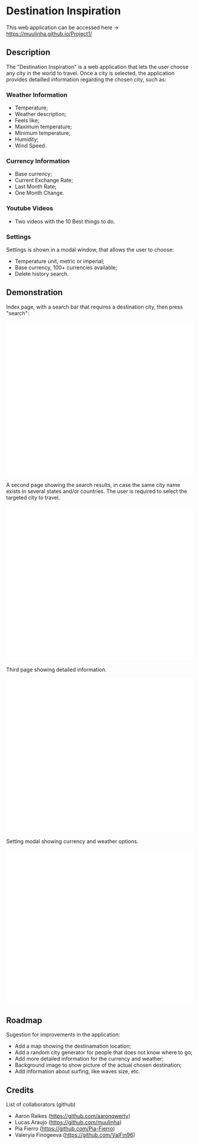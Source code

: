 # Destination Inspiration

This web application can be accessed here -> https://muulinha.github.io/Project1/


##  Description
The "Destination Inspiration" is a web application that lets the user choose any city in the world to travel.
Once a city is selected, the application provides detailled information regarding the chosen city, such as:


### Weather Information
* Temperature;
* Weather description;
* Feels like;
* Maximum temperature;
* Minimum temperature;
* Humidity;
* Wind Speed.


### Currency Information
* Base currency;
* Current Exchange Rate;
* Last Month Rate;
* One Month Change.


### Youtube Videos
* Two videos with the 10 Best things to do.

### Settings
Settings is shown in a modal window, that allows the user to choose:
* Temperature unit, metric or imperial;
* Base currency, 100+ currencies available;
* Delete history search.

## Demonstration
Index page, with a search bar that requires a destination city, then press "search": 

![Printscreen of the web application](./assets/images/pageone.jpg) 

A second page showing the search results, in case the same city name exists in several states and/or countries.
The user is required to select the targeted city to travel.

![Printscreen of the web application](./assets/images/pagetwo.jpg) 


Third page showing detailed information.

![Printscreen of the web application](/./assets/images/pagethree.jpg) 


Setting modal showing currency and weather options.

![Printscreen of the web application](./assets/images/settingsmodal.jpg) 


## Roadmap
Sugestion for improvements in the application:

* Add a map showing the destinamation location;
* Add a random city generator for people that does not know where to go;
* Add more detailed information for the currency and weather;
* Background image to show picture of the actual chosen destination;
* Add information about surfing, like waves size, etc.



## Credits
List of collaborators (github)
* Aaron Raikes (https://github.com/aaronqwerty)
* Lucas Araujo (https://github.com/muulinha)
* Pia Fierro (https://github.com/Pia-Fierro)
* Valeryia Finogeeva (https://github.com/ValFin96)